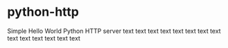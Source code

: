 # python-http

Simple Hello World Python HTTP server
text
text
text
text
text
text
text
text
text
text
text
text
text
text
